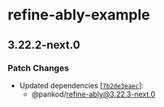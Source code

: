 # refine-ably-example

## 3.22.2-next.0

### Patch Changes

-   Updated dependencies [[`7b2de3eaec`](https://github.com/refinedev/refine/commit/7b2de3eaeca1479d2614a1aa27705a72399577fd)]:
    -   @pankod/refine-ably@3.22.3-next.0
